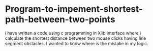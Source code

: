 Program-to-impement-shortest-path-between-two-points
====================================================

i have written a code using c programming in Xlib interface where i calculate the shortest distance between two mouse clicks having line segment obstacles. I wanted to know where is the mistake in my logic.
